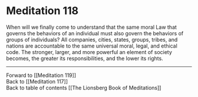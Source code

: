 # Meditation 118

When will we finally come to understand that the same moral Law that governs the behaviors of an individual must also govern the behaviors of groups of individuals? All companies, cities, states, groups, tribes, and nations are accountable to the same universal moral, legal, and ethical code. The stronger, larger, and more powerful an element of society becomes, the greater its responsibilities, and the lower its rights. 

___

Forward to [[Meditation 119]]  
Back to [[Meditation 117]]  
Back to table of contents [[The Lionsberg Book of Meditations]]  